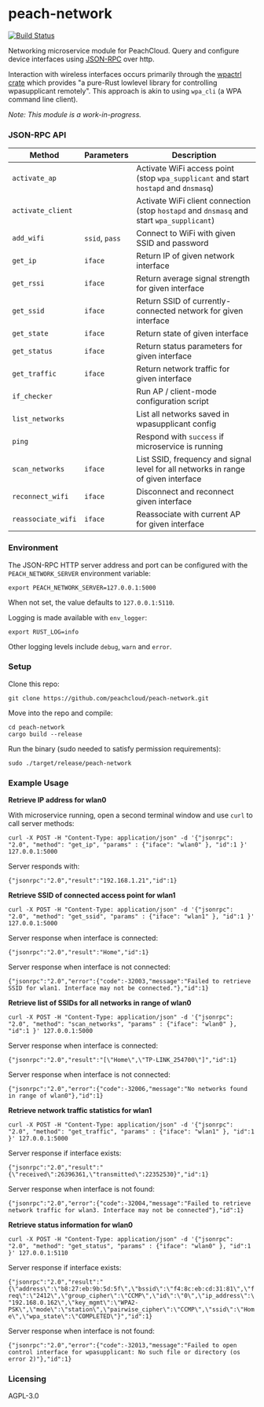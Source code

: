 # peach-network

[![Build Status](https://travis-ci.com/peachcloud/peach-network.svg?branch=master)](https://travis-ci.com/peachcloud/peach-network)

Networking microservice module for PeachCloud. Query and configure device interfaces using [JSON-RPC](https://www.jsonrpc.org/specification) over http.

Interaction with wireless interfaces occurs primarily through the [wpactrl crate](https://docs.rs/wpactrl/0.3.1/wpactrl/) which provides "a pure-Rust lowlevel library for controlling wpasupplicant remotely". This approach is akin to using `wpa_cli` (a WPA command line client).

_Note: This module is a work-in-progress._

### JSON-RPC API

| Method | Parameters | Description |
| --- | --- | --- |
| `activate_ap` | | Activate WiFi access point (stop `wpa_supplicant` and start `hostapd` and `dnsmasq`) |
| `activate_client` | | Activate WiFi client connection (stop `hostapd` and `dnsmasq` and start `wpa_supplicant`) |
| `add_wifi` | `ssid`, `pass` | Connect to WiFi with given SSID and password |
| `get_ip` | `iface` | Return IP of given network interface |
| `get_rssi` | `iface` | Return average signal strength for given interface |
| `get_ssid` | `iface` | Return SSID of currently-connected network for given interface |
| `get_state` | `iface` | Return state of given interface |
| `get_status` | `iface` | Return status parameters for given interface |
| `get_traffic` | `iface` | Return network traffic for given interface |
| `if_checker` | | Run AP / client-mode configuration script |
| `list_networks` | | List all networks saved in wpasupplicant config |
| `ping` | | Respond with `success` if microservice is running |
| `scan_networks` | `iface` | List SSID, frequency and signal level for all networks in range of given interface |
| `reconnect_wifi` | `iface` | Disconnect and reconnect given interface |
| `reassociate_wifi` | `iface` | Reassociate with current AP for given interface |

### Environment

The JSON-RPC HTTP server address and port can be configured with the `PEACH_NETWORK_SERVER` environment variable:

`export PEACH_NETWORK_SERVER=127.0.0.1:5000`

When not set, the value defaults to `127.0.0.1:5110`.

Logging is made available with `env_logger`:

`export RUST_LOG=info`

Other logging levels include `debug`, `warn` and `error`.

### Setup

Clone this repo:

`git clone https://github.com/peachcloud/peach-network.git`

Move into the repo and compile:

`cd peach-network`  
`cargo build --release`

Run the binary (sudo needed to satisfy permission requirements):

`sudo ./target/release/peach-network`

### Example Usage

**Retrieve IP address for wlan0**

With microservice running, open a second terminal window and use `curl` to call server methods:

`curl -X POST -H "Content-Type: application/json" -d '{"jsonrpc": "2.0", "method": "get_ip", "params" : {"iface": "wlan0" }, "id":1 }' 127.0.0.1:5000`

Server responds with:

`{"jsonrpc":"2.0","result":"192.168.1.21","id":1}`

**Retrieve SSID of connected access point for wlan1**

`curl -X POST -H "Content-Type: application/json" -d '{"jsonrpc": "2.0", "method": "get_ssid", "params" : {"iface": "wlan1" }, "id":1 }' 127.0.0.1:5000`

Server response when interface is connected:

`{"jsonrpc":"2.0","result":"Home","id":1}`

Server response when interface is not connected:

`{"jsonrpc":"2.0","error":{"code":-32003,"message":"Failed to retrieve SSID for wlan1. Interface may not be connected."},"id":1}`

**Retrieve list of SSIDs for all networks in range of wlan0**

`curl -X POST -H "Content-Type: application/json" -d '{"jsonrpc": "2.0", "method": "scan_networks", "params" : {"iface": "wlan0" }, "id":1 }' 127.0.0.1:5000`

Server response when interface is connected:

`{"jsonrpc":"2.0","result":"[\"Home\",\"TP-LINK_254700\"]","id":1}`

Server response when interface is not connected:

`{"jsonrpc":"2.0","error":{"code":-32006,"message":"No networks found in range of wlan0"},"id":1}`

**Retrieve network traffic statistics for wlan1**

`curl -X POST -H "Content-Type: application/json" -d '{"jsonrpc": "2.0", "method": "get_traffic", "params" : {"iface": "wlan1" }, "id":1 }' 127.0.0.1:5000`

Server response if interface exists:

`{"jsonrpc":"2.0","result":"{\"received\":26396361,\"transmitted\":22352530}","id":1}`

Server response when interface is not found:

`{"jsonrpc":"2.0","error":{"code":-32004,"message":"Failed to retrieve network traffic for wlan3. Interface may not be connected"},"id":1}`

**Retrieve status information for wlan0**

`curl -X POST -H "Content-Type: application/json" -d '{"jsonrpc": "2.0", "method": "get_status", "params" : {"iface": "wlan0" }, "id":1 }' 127.0.0.1:5110`

Server response if interface exists:

`{"jsonrpc":"2.0","result":"{\"address\":\"b8:27:eb:9b:5d:5f\",\"bssid\":\"f4:8c:eb:cd:31:81\",\"freq\":\"2412\",\"group_cipher\":\"CCMP\",\"id\":\"0\",\"ip_address\":\"192.168.0.162\",\"key_mgmt\":\"WPA2-PSK\",\"mode\":\"station\",\"pairwise_cipher\":\"CCMP\",\"ssid\":\"Home\",\"wpa_state\":\"COMPLETED\"}","id":1}`

Server response when interface is not found:

`{"jsonrpc":"2.0","error":{"code":-32013,"message":"Failed to open control interface for wpasupplicant: No such file or directory (os error 2)"},"id":1}`

### Licensing

AGPL-3.0
